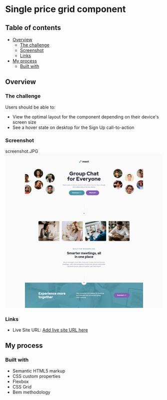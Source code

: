 #  Single price grid component

## Table of contents

- [Overview](#overview)
  - [The challenge](#the-challenge)
  - [Screenshot](#screenshot)
  - [Links](#links)
- [My process](#my-process)
  - [Built with](#built-with)



## Overview

### The challenge

Users should be able to:

- View the optimal layout for the component depending on their device's screen size
- See a hover state on desktop for the Sign Up call-to-action

### Screenshot
screenshot.JPG
![](/screenshot.png)


### Links

- Live Site URL: [Add live site URL here](https://glebkas.github.io/meet-landing-page/)

## My process

### Built with

- Semantic HTML5 markup
- CSS custom properties
- Flexbox
- CSS Grid
- Bem methodology

